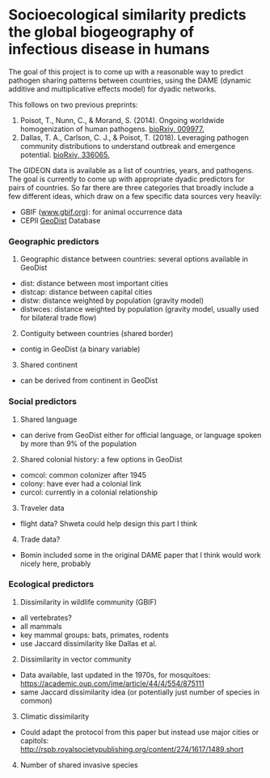 # Socioecological similarity predicts the global biogeography of infectious disease in humans

The goal of this project is to come up with a reasonable way to predict pathogen sharing patterns between countries, using the DAME (dynamic additive and multiplicative effects model) for dyadic networks.

This follows on two previous preprints: 
1. Poisot, T., Nunn, C., & Morand, S. (2014). Ongoing worldwide homogenization of human pathogens. [bioRxiv, 009977.](https://www.biorxiv.org/content/early/2014/10/03/009977.article-info)
2. Dallas, T. A., Carlson, C. J., & Poisot, T. (2018). Leveraging pathogen community distributions to understand outbreak and emergence potential. [bioRxiv, 336065.](https://www.biorxiv.org/content/early/2018/08/03/336065)

The GIDEON data is available as a list of countries, years, and pathogens. The goal is currently to come up with appropriate dyadic predictors for pairs of countries. So far there are three categories that broadly include a few different ideas, which draw on a few specific data sources very heavily:

- GBIF (www.gbif.org): for animal occurrence data
- CEPII [GeoDist](http://www.cepii.fr/PDF_PUB/wp/2011/wp2011-25.pdf) Database


### Geographic predictors

1. Geographic distance between countries: several options available in GeoDist
- dist: distance between most important cities
- distcap: distance between capital cities
- distw: distance weighted by population (gravity model)
- distwces: distance weighted by population (gravity model, usually used for bilateral trade flow)

2. Contiguity between countries (shared border)
- contig in GeoDist (a binary variable)

3. Shared continent 
- can be derived from continent in GeoDist

### Social predictors

1. Shared language
- can derive from GeoDist either for official language, or language spoken by more than 9% of the population

2. Shared colonial history: a few options in GeoDist
- comcol: common colonizer after 1945
- colony: have ever had a colonial link
- curcol: currently in a colonial relationship

3. Traveler data
- flight data? Shweta could help design this part I think

4. Trade data?
- Bomin included some in the original DAME paper that I think would work nicely here, probably

### Ecological predictors

1. Dissimilarity in wildlife community (GBIF)
- all vertebrates?
- all mammals
- key mammal groups: bats, primates, rodents
- use Jaccard dissimilarity like Dallas et al.

2. Dissimilarity in vector community
- Data available, last updated in the 1970s, for mosquitoes: https://academic.oup.com/jme/article/44/4/554/875111
- same Jaccard dissimilarity idea (or potentially just number of species in common)

3. Climatic dissimilarity
- Could adapt the protocol from this paper but instead use major cities or capitols: http://rspb.royalsocietypublishing.org/content/274/1617/1489.short

4. Number of shared invasive species
